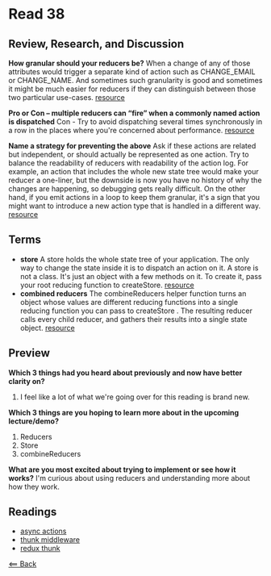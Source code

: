 # Read 38

## Review, Research, and Discussion

**How granular should your reducers be?** When a change of any of those attributes would trigger a separate kind of action such as CHANGE_EMAIL or CHANGE_NAME. And sometimes such granularity is good and sometimes it might be much easier for reducers if they can distinguish between those two particular use-cases. [resource](https://reactkungfu.com/2016/11/how-granular-are-your-redux-actions/)

**Pro or Con – multiple reducers can “fire” when a commonly named action is dispatched** Con - Try to avoid dispatching several times synchronously in a row in the places where you're concerned about performance. [resource](https://redux.js.org/faq/actions)

**Name a strategy for preventing the above** Ask if these actions are related but independent, or should actually be represented as one action. Try to balance the readability of reducers with readability of the action log. For example, an action that includes the whole new state tree would make your reducer a one-liner, but the downside is now you have no history of why the changes are happening, so debugging gets really difficult. On the other hand, if you emit actions in a loop to keep them granular, it's a sign that you might want to introduce a new action type that is handled in a different way. [resource](https://redux.js.org/faq/actions)

## Terms

- **store** A store holds the whole state tree of your application. The only way to change the state inside it is to dispatch an action on it. A store is not a class. It's just an object with a few methods on it. To create it, pass your root reducing function to createStore. [resource](https://redux.js.org/api/store)
- **combined reducers** The combineReducers helper function turns an object whose values are different reducing functions into a single reducing function you can pass to createStore . The resulting reducer calls every child reducer, and gathers their results into a single state object. [resource](https://redux.js.org/api/combinereducers#:~:text=The%20combineReducers%20helper%20function%20turns,into%20a%20single%20state%20object.)

## Preview

**Which 3 things had you heard about previously and now have better clarity on?**
1. I feel like a lot of what we're going over for this reading is brand new.

**Which 3 things are you hoping to learn more about in the upcoming lecture/demo?**
1. Reducers
1. Store
1. combineReducers

**What are you most excited about trying to implement or see how it works?** I'm curious about using reducers and understanding more about how they work.

## Readings

- [async actions](https://redux.js.org/tutorials/fundamentals/part-6-async-logic)
- [thunk middleware](https://github.com/reduxjs/redux-thunk)
- [redux thunk](https://www.digitalocean.com/community/tutorials/redux-redux-thunk)

[<== Back](https://simoneodegard.github.io/reading-notes/)